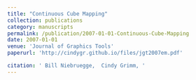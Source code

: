 ```yaml
---
title: "Continuous Cube Mapping"
collection: publications
category: manuscripts
permalink: /publication/2007-01-01-Continuous-Cube-Mapping
date: 2007-01-01
venue: 'Journal of Graphics Tools'
paperurl: 'http://cindygr.github.io/files/jgt2007em.pdf'

citation: ' Bill Niebruegge,  Cindy Grimm, '
---
```


